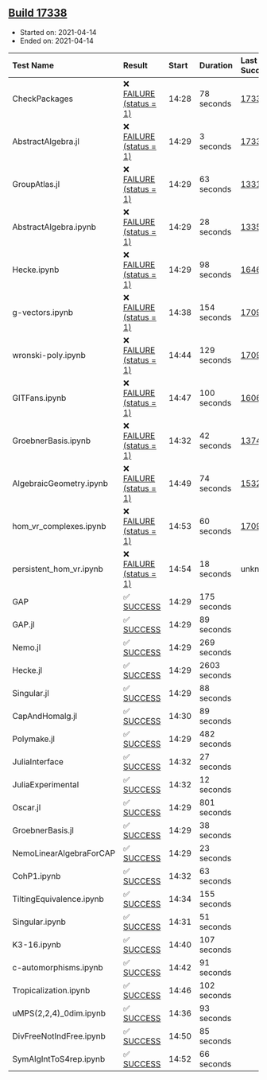 ## [Build 17338](https://oscarci.mathematik.uni-kl.de/job/oscar/17338/)

* Started on: 2021-04-14
* Ended on: 2021-04-14

| Test Name    | Result | Start | Duration | Last Success | First Failure |
|:-------------|:-------|:------|:---------|:-------------|:--------------|
| CheckPackages | ❌ [FAILURE (status = 1)](https://oscarci.mathematik.uni-kl.de/job/oscar/17338/artifact/logs/build-17338/CheckPackages.log) | 14:28 | 78 seconds | [17336](https://oscarci.mathematik.uni-kl.de/job/oscar/17336/) | [17337](https://oscarci.mathematik.uni-kl.de/job/oscar/17337/) |
| AbstractAlgebra.jl | ❌ [FAILURE (status = 1)](https://oscarci.mathematik.uni-kl.de/job/oscar/17338/artifact/logs/build-17338/AbstractAlgebra.jl.log) | 14:29 | 3 seconds | [17336](https://oscarci.mathematik.uni-kl.de/job/oscar/17336/) | [17337](https://oscarci.mathematik.uni-kl.de/job/oscar/17337/) |
| GroupAtlas.jl | ❌ [FAILURE (status = 1)](https://oscarci.mathematik.uni-kl.de/job/oscar/17338/artifact/logs/build-17338/GroupAtlas.jl.log) | 14:29 | 63 seconds | [13311](https://oscarci.mathematik.uni-kl.de/job/oscar/13311/) | [13312](https://oscarci.mathematik.uni-kl.de/job/oscar/13312/) |
| AbstractAlgebra.ipynb | ❌ [FAILURE (status = 1)](https://oscarci.mathematik.uni-kl.de/job/oscar/17338/artifact/logs/build-17338/AbstractAlgebra.ipynb.log) | 14:29 | 28 seconds | [13355](https://oscarci.mathematik.uni-kl.de/job/oscar/13355/) | [13356](https://oscarci.mathematik.uni-kl.de/job/oscar/13356/) |
| Hecke.ipynb | ❌ [FAILURE (status = 1)](https://oscarci.mathematik.uni-kl.de/job/oscar/17338/artifact/logs/build-17338/Hecke.ipynb.log) | 14:29 | 98 seconds | [16463](https://oscarci.mathematik.uni-kl.de/job/oscar/16463/) | [16464](https://oscarci.mathematik.uni-kl.de/job/oscar/16464/) |
| g-vectors.ipynb | ❌ [FAILURE (status = 1)](https://oscarci.mathematik.uni-kl.de/job/oscar/17338/artifact/logs/build-17338/g-vectors.ipynb.log) | 14:38 | 154 seconds | [17099](https://oscarci.mathematik.uni-kl.de/job/oscar/17099/) | [17100](https://oscarci.mathematik.uni-kl.de/job/oscar/17100/) |
| wronski-poly.ipynb | ❌ [FAILURE (status = 1)](https://oscarci.mathematik.uni-kl.de/job/oscar/17338/artifact/logs/build-17338/wronski-poly.ipynb.log) | 14:44 | 129 seconds | [17098](https://oscarci.mathematik.uni-kl.de/job/oscar/17098/) | [17099](https://oscarci.mathematik.uni-kl.de/job/oscar/17099/) |
| GITFans.ipynb | ❌ [FAILURE (status = 1)](https://oscarci.mathematik.uni-kl.de/job/oscar/17338/artifact/logs/build-17338/GITFans.ipynb.log) | 14:47 | 100 seconds | [16068](https://oscarci.mathematik.uni-kl.de/job/oscar/16068/) | [16069](https://oscarci.mathematik.uni-kl.de/job/oscar/16069/) |
| GroebnerBasis.ipynb | ❌ [FAILURE (status = 1)](https://oscarci.mathematik.uni-kl.de/job/oscar/17338/artifact/logs/build-17338/GroebnerBasis.ipynb.log) | 14:32 | 42 seconds | [13748](https://oscarci.mathematik.uni-kl.de/job/oscar/13748/) | [13749](https://oscarci.mathematik.uni-kl.de/job/oscar/13749/) |
| AlgebraicGeometry.ipynb | ❌ [FAILURE (status = 1)](https://oscarci.mathematik.uni-kl.de/job/oscar/17338/artifact/logs/build-17338/AlgebraicGeometry.ipynb.log) | 14:49 | 74 seconds | [15322](https://oscarci.mathematik.uni-kl.de/job/oscar/15322/) | [15323](https://oscarci.mathematik.uni-kl.de/job/oscar/15323/) |
| hom_vr_complexes.ipynb | ❌ [FAILURE (status = 1)](https://oscarci.mathematik.uni-kl.de/job/oscar/17338/artifact/logs/build-17338/hom_vr_complexes.ipynb.log) | 14:53 | 60 seconds | [17099](https://oscarci.mathematik.uni-kl.de/job/oscar/17099/) | [17100](https://oscarci.mathematik.uni-kl.de/job/oscar/17100/) |
| persistent_hom_vr.ipynb | ❌ [FAILURE (status = 1)](https://oscarci.mathematik.uni-kl.de/job/oscar/17338/artifact/logs/build-17338/persistent_hom_vr.ipynb.log) | 14:54 | 18 seconds | unknown | unknown |
| GAP | ✅ [SUCCESS](https://oscarci.mathematik.uni-kl.de/job/oscar/17338/artifact/logs/build-17338/GAP.log) | 14:29 | 175 seconds |  |  |
| GAP.jl | ✅ [SUCCESS](https://oscarci.mathematik.uni-kl.de/job/oscar/17338/artifact/logs/build-17338/GAP.jl.log) | 14:29 | 89 seconds |  |  |
| Nemo.jl | ✅ [SUCCESS](https://oscarci.mathematik.uni-kl.de/job/oscar/17338/artifact/logs/build-17338/Nemo.jl.log) | 14:29 | 269 seconds |  |  |
| Hecke.jl | ✅ [SUCCESS](https://oscarci.mathematik.uni-kl.de/job/oscar/17338/artifact/logs/build-17338/Hecke.jl.log) | 14:29 | 2603 seconds |  |  |
| Singular.jl | ✅ [SUCCESS](https://oscarci.mathematik.uni-kl.de/job/oscar/17338/artifact/logs/build-17338/Singular.jl.log) | 14:29 | 88 seconds |  |  |
| CapAndHomalg.jl | ✅ [SUCCESS](https://oscarci.mathematik.uni-kl.de/job/oscar/17338/artifact/logs/build-17338/CapAndHomalg.jl.log) | 14:30 | 89 seconds |  |  |
| Polymake.jl | ✅ [SUCCESS](https://oscarci.mathematik.uni-kl.de/job/oscar/17338/artifact/logs/build-17338/Polymake.jl.log) | 14:29 | 482 seconds |  |  |
| JuliaInterface | ✅ [SUCCESS](https://oscarci.mathematik.uni-kl.de/job/oscar/17338/artifact/logs/build-17338/JuliaInterface.log) | 14:32 | 27 seconds |  |  |
| JuliaExperimental | ✅ [SUCCESS](https://oscarci.mathematik.uni-kl.de/job/oscar/17338/artifact/logs/build-17338/JuliaExperimental.log) | 14:32 | 12 seconds |  |  |
| Oscar.jl | ✅ [SUCCESS](https://oscarci.mathematik.uni-kl.de/job/oscar/17338/artifact/logs/build-17338/Oscar.jl.log) | 14:29 | 801 seconds |  |  |
| GroebnerBasis.jl | ✅ [SUCCESS](https://oscarci.mathematik.uni-kl.de/job/oscar/17338/artifact/logs/build-17338/GroebnerBasis.jl.log) | 14:29 | 38 seconds |  |  |
| NemoLinearAlgebraForCAP | ✅ [SUCCESS](https://oscarci.mathematik.uni-kl.de/job/oscar/17338/artifact/logs/build-17338/NemoLinearAlgebraForCAP.log) | 14:29 | 23 seconds |  |  |
| CohP1.ipynb | ✅ [SUCCESS](https://oscarci.mathematik.uni-kl.de/job/oscar/17338/artifact/logs/build-17338/CohP1.ipynb.log) | 14:32 | 63 seconds |  |  |
| TiltingEquivalence.ipynb | ✅ [SUCCESS](https://oscarci.mathematik.uni-kl.de/job/oscar/17338/artifact/logs/build-17338/TiltingEquivalence.ipynb.log) | 14:34 | 155 seconds |  |  |
| Singular.ipynb | ✅ [SUCCESS](https://oscarci.mathematik.uni-kl.de/job/oscar/17338/artifact/logs/build-17338/Singular.ipynb.log) | 14:31 | 51 seconds |  |  |
| K3-16.ipynb | ✅ [SUCCESS](https://oscarci.mathematik.uni-kl.de/job/oscar/17338/artifact/logs/build-17338/K3-16.ipynb.log) | 14:40 | 107 seconds |  |  |
| c-automorphisms.ipynb | ✅ [SUCCESS](https://oscarci.mathematik.uni-kl.de/job/oscar/17338/artifact/logs/build-17338/c-automorphisms.ipynb.log) | 14:42 | 91 seconds |  |  |
| Tropicalization.ipynb | ✅ [SUCCESS](https://oscarci.mathematik.uni-kl.de/job/oscar/17338/artifact/logs/build-17338/Tropicalization.ipynb.log) | 14:46 | 102 seconds |  |  |
| uMPS(2,2,4)_0dim.ipynb | ✅ [SUCCESS](https://oscarci.mathematik.uni-kl.de/job/oscar/17338/artifact/logs/build-17338/uMPS-2-2-4-_0dim.ipynb.log) | 14:36 | 93 seconds |  |  |
| DivFreeNotIndFree.ipynb | ✅ [SUCCESS](https://oscarci.mathematik.uni-kl.de/job/oscar/17338/artifact/logs/build-17338/DivFreeNotIndFree.ipynb.log) | 14:50 | 85 seconds |  |  |
| SymAlgIntToS4rep.ipynb | ✅ [SUCCESS](https://oscarci.mathematik.uni-kl.de/job/oscar/17338/artifact/logs/build-17338/SymAlgIntToS4rep.ipynb.log) | 14:52 | 66 seconds |  |  |
